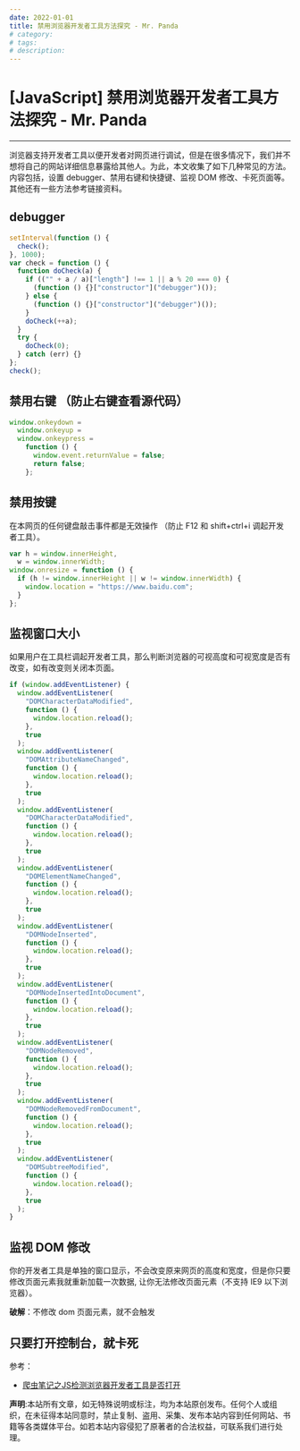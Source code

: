 ```yaml
---
date: 2022-01-01
title: 禁用浏览器开发者工具方法探究 - Mr. Panda
# category: 
# tags: 
# description:
---
```


# [JavaScript] 禁用浏览器开发者工具方法探究 - Mr. Panda

---
浏览器支持开发者工具以便开发者对网页进行调试，但是在很多情况下，我们并不想将自己的网站详细信息暴露给其他人。为此，本文收集了如下几种常见的方法。内容包括，设置 debugger、禁用右键和快捷键、监视 DOM 修改、卡死页面等。其他还有一些方法参考链接资料。

## debugger

```javascript
setInterval(function () {
  check();
}, 1000);
var check = function () {
  function doCheck(a) {
    if (("" + a / a)["length"] !== 1 || a % 20 === 0) {
      (function () {}["constructor"]("debugger")());
    } else {
      (function () {}["constructor"]("debugger")());
    }
    doCheck(++a);
  }
  try {
    doCheck(0);
  } catch (err) {}
};
check();
```

## 禁用右键 （防止右键查看源代码）

```javascript
window.onkeydown =
  window.onkeyup =
  window.onkeypress =
    function () {
      window.event.returnValue = false;
      return false;
    };
```

## 禁用按键

在本网页的任何键盘敲击事件都是无效操作 （防止 F12 和 shift+ctrl+i 调起开发者工具）。

```javascript
var h = window.innerHeight,
  w = window.innerWidth;
window.onresize = function () {
  if (h != window.innerHeight || w != window.innerWidth) {
    window.location = "https://www.baidu.com";
  }
};
```

## 监视窗口大小

如果用户在工具栏调起开发者工具，那么判断浏览器的可视高度和可视宽度是否有改变，如有改变则关闭本页面。

```javascript
if (window.addEventListener) {
  window.addEventListener(
    "DOMCharacterDataModified",
    function () {
      window.location.reload();
    },
    true
  );
  window.addEventListener(
    "DOMAttributeNameChanged",
    function () {
      window.location.reload();
    },
    true
  );
  window.addEventListener(
    "DOMCharacterDataModified",
    function () {
      window.location.reload();
    },
    true
  );
  window.addEventListener(
    "DOMElementNameChanged",
    function () {
      window.location.reload();
    },
    true
  );
  window.addEventListener(
    "DOMNodeInserted",
    function () {
      window.location.reload();
    },
    true
  );
  window.addEventListener(
    "DOMNodeInsertedIntoDocument",
    function () {
      window.location.reload();
    },
    true
  );
  window.addEventListener(
    "DOMNodeRemoved",
    function () {
      window.location.reload();
    },
    true
  );
  window.addEventListener(
    "DOMNodeRemovedFromDocument",
    function () {
      window.location.reload();
    },
    true
  );
  window.addEventListener(
    "DOMSubtreeModified",
    function () {
      window.location.reload();
    },
    true
  );
}
```

## 监视 DOM 修改

你的开发者工具是单独的窗口显示，不会改变原来网页的高度和宽度，但是你只要修改页面元素我就重新加载一次数据, 让你无法修改页面元素（不支持 IE9 以下浏览器）。

**破解**：不修改 dom 页面元素，就不会触发

## 只要打开控制台，就卡死

参考：

-   [爬虫笔记之JS检测浏览器开发者工具是否打开](https://www.cnblogs.com/cc11001100/p/9265945.html) 

**声明**:本站所有文章，如无特殊说明或标注，均为本站原创发布。任何个人或组织，在未征得本站同意时，禁止复制、盗用、采集、发布本站内容到任何网站、书籍等各类媒体平台。如若本站内容侵犯了原著者的合法权益，可联系我们进行处理。
